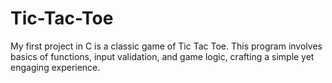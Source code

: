 # Tic-Tac-Toe

My first project in C is a classic game of Tic Tac Toe. This program involves basics of functions, input validation, and game logic, crafting a simple yet engaging experience.

